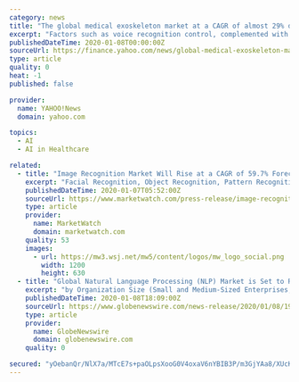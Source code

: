 ```yaml
---
category: news
title: "The global medical exoskeleton market at a CAGR of almost 29% during the forecast period"
excerpt: "Factors such as voice recognition control, complemented with artificial intelligence (AI) technology, to aid bodily movements in patients ... Overview Advantages of medical exoskeletons in rehabilitation Medical exoskeletons are used as a rehabilitation therapy device by patients with paraplegia and paralysis, aiding them to stand and walk ..."
publishedDateTime: 2020-01-08T00:00:00Z
sourceUrl: https://finance.yahoo.com/news/global-medical-exoskeleton-market-cagr-210500009.html
type: article
quality: 0
heat: -1
published: false

provider:
  name: YAHOO!News
  domain: yahoo.com

topics:
  - AI
  - AI in Healthcare

related:
  - title: "Image Recognition Market Will Rise at a CAGR of 59.7% Forecast till 2026"
    excerpt: "Facial Recognition, Object Recognition, Pattern Recognition, and Optical Character Recognition), By Applications (Scanning and Imaging, Security and Surveillance, Image Search, Augmented Reality, and Marketing and Advertising), By Deployment (On-Premises, Cloud), By End-User (BFSI, Media and Entertainment, Retail and Consumer Goods, IT and ..."
    publishedDateTime: 2020-01-07T05:52:00Z
    sourceUrl: https://www.marketwatch.com/press-release/image-recognition-market-will-rise-at-a-cagr-of-597-forecast-till-2026-2020-01-07
    type: article
    provider:
      name: MarketWatch
      domain: marketwatch.com
    quality: 53
    images:
      - url: https://mw3.wsj.net/mw5/content/logos/mw_logo_social.png
        width: 1200
        height: 630
  - title: "Global Natural Language Processing (NLP) Market is Set to Reach USD 23.0 billion by 2024, Observing a CAGR of 20.0% during 2019–2024: VynZ Research"
    excerpt: "by Organization Size (Small and Medium-Sized Enterprises, Large Enterprises) by Application (Information Extraction, Question Answering, Machine Translation, Automatic Summarization, Sentiment Analysis Text Processing,"
    publishedDateTime: 2020-01-08T18:09:00Z
    sourceUrl: https://www.globenewswire.com/news-release/2020/01/08/1968053/0/en/Global-Natural-Language-Processing-NLP-Market-is-Set-to-Reach-USD-23-0-billion-by-2024-Observing-a-CAGR-of-20-0-during-2019-2024-VynZ-Research.html
    type: article
    provider:
      name: GlobeNewswire
      domain: globenewswire.com
    quality: 0

secured: "yOebanQr/NlX7a/MTcE7s+paOLpsXooG0V4oxaV6nYBIB3P/m3GjYAa8/XUcKzVoyYmqebvQvFiaoIuH1tuBQj+Bgg1pIYzfIkSK3Dwf4LupJWL4zvhPyzp0p78lr+jR1qYKUYQxSe8yerDaXx/h2mONCOt2aGBSn0L+oFhFPuPQJF9TKsllpx4hGvVB9ZFPMoRkwLDP4hPahlL1dVWfDbg/N8STwEbR7jX3ORKlcVBnDjnrAAMM85h86ldB56ph6ugfJONSO39ghINYjD2IQw==;2k7Ejw0DXDYlLwvPI2egFQ=="
---
```


